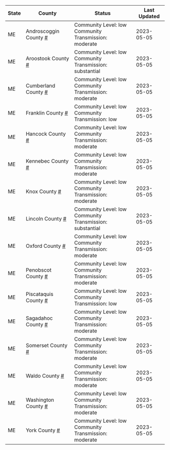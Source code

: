 State | County | Status | Last Updated
--- | --- | --- | --- 
ME | Androscoggin County <a href="#androscoggin_county">#</a> | <a name="androscoggin_county"></a>Community Level: low<br/>Community Transmission: moderate | 2023-05-05
ME | Aroostook County <a href="#aroostook_county">#</a> | <a name="aroostook_county"></a>Community Level: low<br/>Community Transmission: substantial | 2023-05-05
ME | Cumberland County <a href="#cumberland_county">#</a> | <a name="cumberland_county"></a>Community Level: low<br/>Community Transmission: moderate | 2023-05-05
ME | Franklin County <a href="#franklin_county">#</a> | <a name="franklin_county"></a>Community Level: low<br/>Community Transmission: low | 2023-05-05
ME | Hancock County <a href="#hancock_county">#</a> | <a name="hancock_county"></a>Community Level: low<br/>Community Transmission: moderate | 2023-05-05
ME | Kennebec County <a href="#kennebec_county">#</a> | <a name="kennebec_county"></a>Community Level: low<br/>Community Transmission: moderate | 2023-05-05
ME | Knox County <a href="#knox_county">#</a> | <a name="knox_county"></a>Community Level: low<br/>Community Transmission: moderate | 2023-05-05
ME | Lincoln County <a href="#lincoln_county">#</a> | <a name="lincoln_county"></a>Community Level: low<br/>Community Transmission: substantial | 2023-05-05
ME | Oxford County <a href="#oxford_county">#</a> | <a name="oxford_county"></a>Community Level: low<br/>Community Transmission: moderate | 2023-05-05
ME | Penobscot County <a href="#penobscot_county">#</a> | <a name="penobscot_county"></a>Community Level: low<br/>Community Transmission: moderate | 2023-05-05
ME | Piscataquis County <a href="#piscataquis_county">#</a> | <a name="piscataquis_county"></a>Community Level: low<br/>Community Transmission: low | 2023-05-05
ME | Sagadahoc County <a href="#sagadahoc_county">#</a> | <a name="sagadahoc_county"></a>Community Level: low<br/>Community Transmission: moderate | 2023-05-05
ME | Somerset County <a href="#somerset_county">#</a> | <a name="somerset_county"></a>Community Level: low<br/>Community Transmission: moderate | 2023-05-05
ME | Waldo County <a href="#waldo_county">#</a> | <a name="waldo_county"></a>Community Level: low<br/>Community Transmission: moderate | 2023-05-05
ME | Washington County <a href="#washington_county">#</a> | <a name="washington_county"></a>Community Level: low<br/>Community Transmission: moderate | 2023-05-05
ME | York County <a href="#york_county">#</a> | <a name="york_county"></a>Community Level: low<br/>Community Transmission: moderate | 2023-05-05
